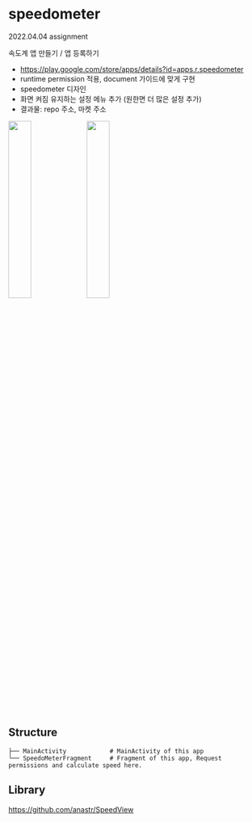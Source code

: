 # speedometer
2022.04.04 assignment

속도계 앱 만들기 / 앱 등록하기

- https://play.google.com/store/apps/details?id=apps.r.speedometer
- runtime permission 적용, document 가이드에 맞게 구현
- speedometer 디자인
- 화면 켜짐 유지하는 설정 메뉴 추가 (원한면 더 많은 설정 추가)
- 결과물: repo 주소, 마켓 주소

<img src = "https://user-images.githubusercontent.com/65940401/162799370-5aff8329-8188-4ba0-b9e9-70b878110445.png" width="30%" height="30%"> <img src = "https://user-images.githubusercontent.com/65940401/162799510-243a8ae6-2475-4a11-b2d6-1a6b97d0e7ab.png" width="30%" height="30%">

## Structure

    ├── MainActivity            # MainActivity of this app
    └── SpeedoMeterFragment     # Fragment of this app, Request permissions and calculate speed here.

## Library
https://github.com/anastr/SpeedView
